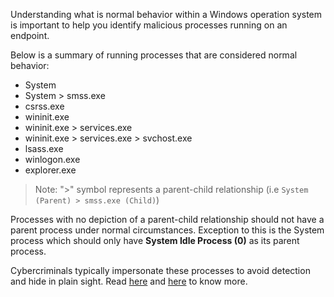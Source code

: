Understanding what is normal behavior within a Windows operation system is important to help you identify malicious processes running on an endpoint.

Below is a summary of running processes that are considered normal behavior:
- System
- System > smss.exe
- csrss.exe
- wininit.exe
- wininit.exe > services.exe
- wininit.exe > services.exe > svchost.exe
- lsass.exe
- winlogon.exe
- explorer.exe

>Note: ">" symbol represents a parent-child relationship (i.e `System (Parent) > smss.exe (Child)`)

Processes with no depiction of a parent-child relationship should not have a parent process under normal circumstances. Exception to this is the System process which should only have **System Idle Process (0)** as its parent process.

Cybercriminals typically impersonate these processes to avoid detection and hide in plain sight. Read [here](https://www.hexacorn.com/blog/2013/07/04/the-typographical-and-homomorphic-abuse-of-svchost-exe/) and [here](https://www.hexacorn.com/blog/2015/12/18/the-typographical-and-homomorphic-abuse-of-svchost-exe-and-other-popular-file-names/) to know more.